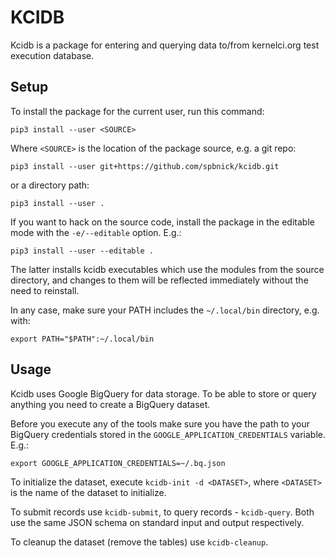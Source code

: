KCIDB
=====

Kcidb is a package for entering and querying data to/from kernelci.org test
execution database.

Setup
-----

To install the package for the current user, run this command:

    pip3 install --user <SOURCE>

Where `<SOURCE>` is the location of the package source, e.g. a git repo:

    pip3 install --user git+https://github.com/spbnick/kcidb.git

or a directory path:

    pip3 install --user .

If you want to hack on the source code, install the package in the editable
mode with the `-e/--editable` option. E.g.:

    pip3 install --user --editable .

The latter installs kcidb executables which use the modules from the source
directory, and changes to them will be reflected immediately without the need
to reinstall.

In any case, make sure your PATH includes the `~/.local/bin` directory, e.g.
with:

    export PATH="$PATH":~/.local/bin

Usage
-----
Kcidb uses Google BigQuery for data storage. To be able to store or query
anything you need to create a BigQuery dataset.

Before you execute any of the tools make sure you have the path to your
BigQuery credentials stored in the `GOOGLE_APPLICATION_CREDENTIALS` variable.
E.g.:

    export GOOGLE_APPLICATION_CREDENTIALS=~/.bq.json

To initialize the dataset, execute `kcidb-init -d <DATASET>`, where
`<DATASET>` is the name of the dataset to initialize.

To submit records use `kcidb-submit`, to query records - `kcidb-query`.
Both use the same JSON schema on standard input and output respectively.

To cleanup the dataset (remove the tables) use `kcidb-cleanup`.
